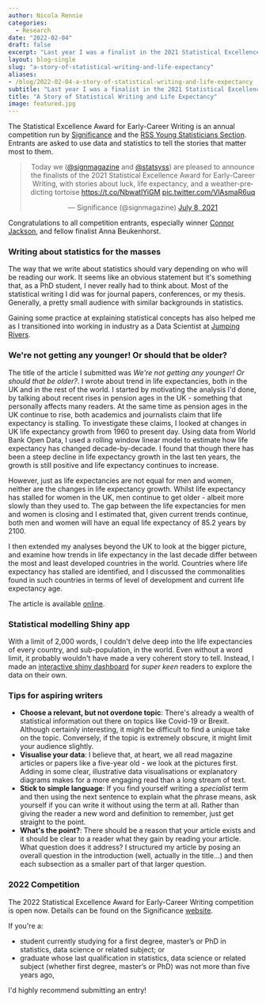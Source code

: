 ```yaml
---
author: Nicola Rennie
categories:
  - Research
date: "2022-02-04"
draft: false
excerpt: "Last year I was a finalist in the 2021 Statistical Excellence Award for Early-Career Writing. This blog post introduces my article published in Significance and gives some tips for statistical writing."
layout: blog-single
slug: "a-story-of-statistical-writing-and-life-expectancy"
aliases:
- /blog/2022-02-04-a-story-of-statistical-writing-and-life-expectancy
subtitle: "Last year I was a finalist in the 2021 Statistical Excellence Award for Early-Career Writing. This blog post introduces my article published in Significance and gives some tips for statistical writing."
title: "A Story of Statistical Writing and Life Expectancy"
image: featured.jpg
---
```


The Statistical Excellence Award for Early-Career Writing is an annual competition run by [Significance](https://www.significancemagazine.com/) and the [RSS Young Statisticians Section](https://twitter.com/statsyss). Entrants are asked to use data and statistics to tell the stories that matter most to them. 

<blockquote class="twitter-tweet" align="center"><p lang="en" dir="ltr">Today we (<a href="https://twitter.com/signmagazine?ref_src=twsrc%5Etfw">@signmagazine</a> and <a href="https://twitter.com/statsyss?ref_src=twsrc%5Etfw">@statsyss</a>) are pleased to announce the finalists of the 2021 Statistical Excellence Award for Early-Career Writing, with stories about luck, life expectancy, and a weather-predicting tortoise <a href="https://t.co/NbwatlYiGM">https://t.co/NbwatlYiGM</a> <a href="https://t.co/VlAsmaR6uq">pic.twitter.com/VlAsmaR6uq</a></p>&mdash; Significance (@signmagazine) <a href="https://twitter.com/signmagazine/status/1413090737537830913?ref_src=twsrc%5Etfw">July 8, 2021</a></blockquote> <script async src="https://platform.twitter.com/widgets.js" charset="utf-8"></script>

Congratulations to all competition entrants, especially winner [Connor Jackson](https://www.significancemagazine.com/10-news/704-writing-comp-winner?highlight=WyJuaWNvbGEiLCJyZW5uaWUiLCJuaWNvbGEgcmVubmllIl0=), and fellow finalist Anna Beukenhorst.

### Writing about statistics for the masses

The way that we write about statistics should vary depending on who will be reading our work. It seems like an obvious statement but it's something that, as a PhD student, I never really had to think about. Most of the statistical writing I did was for journal papers, conferences, or my thesis. Generally, a pretty small audience with similar backgrounds in statistics.

Gaining some practice at explaining statistical concepts has also helped me as I transitioned into working in industry as a Data Scientist at [Jumping Rivers](https://www.jumpingrivers.com/). 


### We're not getting any younger! Or should that be older?

The title of the article I submitted was *We're not getting any younger! Or should that be older?*. I wrote about trend in life expectancies, both in the UK and in the rest of the world. I started by motivating the analysis I'd done, by talking about recent rises in pension ages in the UK - something that personally affects many readers. At the same time as pension ages in the UK continue to rise, both academics and journalists claim that life expectancy is stalling. To investigate these claims, I looked at changes in UK life expectancy growth from 1960 to present day. Using data from World Bank Open Data, I used a rolling window linear model to estimate how life expectancy has changed decade-by-decade. I found that though there has been a steep decline in life expectancy growth in the last ten years, the growth is still positive and life expectancy continues to increase.

However, just as life expectancies are not equal for men and women, neither are the changes in life expectancy growth. Whilst life expectancy has stalled for women in the UK, men continue to get older - albeit more slowly than they used to. The gap between the life expectancies for men and women is closing and I estimated that, given current trends continue, both men and women will have an equal life expectancy of 85.2 years by 2100.

I then extended my analyses beyond the UK to look at the bigger picture, and examine how trends in life expectancy in the last decade differ between the most and least developed countries in the world. Countries where life expectancy has stalled are identified, and I discussed the commonalities found in such countries in terms of level of development and current life expectancy age.

The article is available [online](https://www.significancemagazine.com/science/723-we-re-not-getting-any-younger-or-should-that-be-older). 

### Statistical modelling Shiny app

With a limit of 2,000 words, I couldn't delve deep into the life expectancies of every country, and sub-population, in the world. Even without a word limit, it probably wouldn't have made a very coherent story to tell. Instead, I made an [interactive shiny dashboard](https://nrennie35.shinyapps.io/life_expectancy_shiny_app/) for *super keen* readers to explore the data on their own. 

### Tips for aspiring writers

* **Choose a relevant, but not overdone topic**: There's already a wealth of statistical information out there on topics like Covid-19 or Brexit. Although certainly interesting, it might be difficult to find a unique take on the topic. Conversely, if the topic is extremely obscure, it might limit your audience slightly. 
* **Visualise your data**: I believe that, at heart, we all read magazine articles or papers like a five-year old - we look at the pictures first. Adding in some clear, illustrative data visualisations or explanatory diagrams makes for a more engaging read than a long stream of text.
* **Stick to simple language**: If you find yourself writing a *specialist* term and then using the next sentence to explain what the phrase means, ask yourself if you can write it without using the term at all. Rather than giving the reader a new word and definition to remember, just get straight to the point.
* **What's the point?**: There should be a reason that your article exists and it should be clear to a reader what they gain by reading your article. What question does it address? I structured my article by posing an overall question in the introduction (well, actually in the title...) and then each subsection as a smaller part of that larger question.

### 2022 Competition

The 2022 Statistical Excellence Award for Early-Career Writing competition is open now. Details can be found on the Significance [website](https://www.significancemagazine.com/10-news/640-enter-our-2020-writing-competition-for-early-career-statisticians-and-data-scientists).

If you're a:

* student currently studying for a first degree, master’s or PhD in statistics, data science or related subject; or
* graduate whose last qualification in statistics, data science or related subject (whether first degree, master’s or PhD) was not more than five years ago, 

I'd highly recommend submitting an entry!
